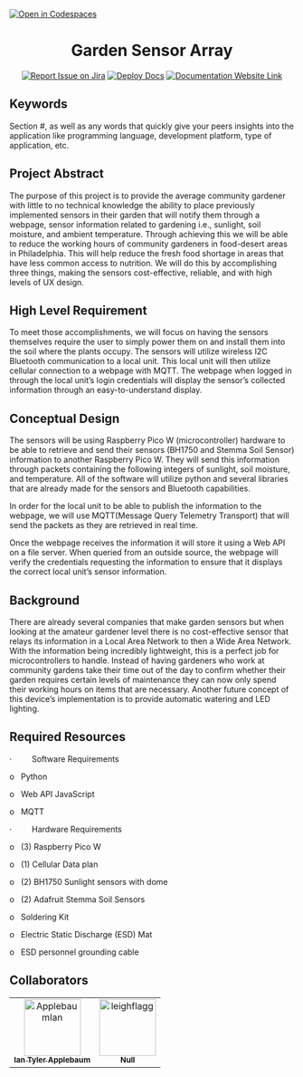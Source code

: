 [![Open in Codespaces](https://classroom.github.com/assets/launch-codespace-7f7980b617ed060a017424585567c406b6ee15c891e84e1186181d67ecf80aa0.svg)](https://classroom.github.com/open-in-codespaces?assignment_repo_id=11818477)
<div align="center">

# Garden Sensor Array
[![Report Issue on Jira](https://img.shields.io/badge/Report%20Issues-Jira-0052CC?style=flat&logo=jira-software)](https://temple-cis-projects-in-cs.atlassian.net/jira/software/c/projects/DT/issues)
[![Deploy Docs](https://github.com/ApplebaumIan/tu-cis-4398-docs-template/actions/workflows/deploy.yml/badge.svg)](https://github.com/ApplebaumIan/tu-cis-4398-docs-template/actions/workflows/deploy.yml)
[![Documentation Website Link](https://img.shields.io/badge/-Documentation%20Website-brightgreen)](https://applebaumian.github.io/tu-cis-4398-docs-template/)


</div>


## Keywords

Section #, as well as any words that quickly give your peers insights into the application like programming language, development platform, type of application, etc.

## Project Abstract

The purpose of this project is to provide the average community gardener with little to no technical knowledge the ability to place previously implemented sensors in their garden that will notify them through a webpage, sensor information related to gardening i.e., sunlight, soil moisture, and ambient temperature. Through achieving this we will be able to reduce the working hours of community gardeners in food-desert areas in Philadelphia. This will help reduce the fresh food shortage in areas that have less common access to nutrition. We will do this by accomplishing three things, making the sensors cost-effective, reliable, and with high levels of UX design.

## High Level Requirement

To meet those accomplishments, we will focus on having the sensors themselves require the user to simply power them on and install them into the soil where the plants occupy. The sensors will utilize wireless I2C Bluetooth communication to a local unit. This local unit will then utilize cellular connection to a webpage with MQTT. The webpage when logged in through the local unit’s login credentials will display the sensor’s collected information through an easy-to-understand display.

## Conceptual Design

The sensors will be using Raspberry Pico W (microcontroller) hardware to be able to retrieve and send their sensors (BH1750 and Stemma Soil Sensor) information to another Raspberry Pico W. They will send this information through packets containing the following integers of sunlight, soil moisture, and temperature. All of the software will utilize python and several libraries that are already made for the sensors and Bluetooth capabilities.

In order for the local unit to be able to publish the information to the webpage, we will use MQTT(Message Query Telemetry Transport) that will send the packets as they are retrieved in real time.

Once the webpage receives the information it will store it using a Web API on a file server. When queried from an outside source, the webpage will verify the credentials requesting the information to ensure that it displays the correct local unit’s sensor information.
## Background

There are already several companies that make garden sensors but when looking at the amateur gardener level there is no cost-effective sensor that relays its information in a Local Area Network to then a Wide Area Network. With the information being incredibly lightweight, this is a perfect job for microcontrollers to handle. Instead of having gardeners who work at community gardens take their time out of the day to confirm whether their garden requires certain levels of maintenance they can now only spend their working hours on items that are necessary. Another future concept of this device’s implementation is to provide automatic watering and LED lighting.

## Required Resources

·         Software Requirements

o   Python

o   Web API JavaScript

o   MQTT

·         Hardware Requirements

o   (3) Raspberry Pico W

o   (1) Cellular Data plan

o   (2) BH1750 Sunlight sensors with dome

o   (2) Adafruit Stemma Soil Sensors

o   Soldering Kit

o   Electric Static Discharge (ESD) Mat

o   ESD personnel grounding cable

## Collaborators

[//]: # ( readme: collaborators -start )
<table>
<tr>
    <td align="center">
        <a href="https://github.com/ApplebaumIan">
            <img src="https://avatars.githubusercontent.com/u/9451941?v=4" width="100;" alt="ApplebaumIan"/>
            <br />
            <sub><b>Ian Tyler Applebaum</b></sub>
        </a>
    </td>
    <td align="center">
        <a href="https://github.com/leighflagg">
            <img src="https://avatars.githubusercontent.com/u/77810293?v=4" width="100;" alt="leighflagg"/>
            <br />
            <sub><b>Null</b></sub>
        </a>
    </td></tr>
</table>

[//]: # ( readme: collaborators -end )
